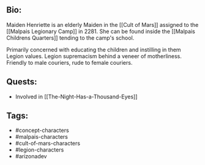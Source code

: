 ## Bio:

Maiden Henriette is an elderly Maiden in the [[Cult of Mars]] assigned to the [[Malpais Legionary Camp]] in 2281. She can be found inside the [[Malpais Childrens Quarters]] tending to the camp's school. 

Primarily concerned with educating the children and instilling in them Legion values. Legion supremacism behind a veneer of motherliness. Friendly to male couriers, rude to female couriers.

## Quests:

- Involved in [[The-Night-Has-a-Thousand-Eyes]]

## Tags:

- #concept-characters
- #malpais-characters
- #cult-of-mars-characters
- #legion-characters
- #arizonadev